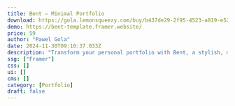 ```yaml
---
title: Bent — Minimal Portfolio
download: https://gola.lemonsqueezy.com/buy/b437de29-2f95-4523-a819-e524987e4a3f
demo: https://bent-template.framer.website/
price: 59
author: "Pawel Gola"
date: 2024-11-30T09:10:37.033Z
description: "Transform your personal portfolio with Bent, a stylish, minimal Portfolio Framer Template. Perfect for creatives, designers, freelancers, agencies, and design studios."
ssg: ["Framer"]
css: []
ui: []
cms: []
category: [Portfolio]
draft: false
---
```

